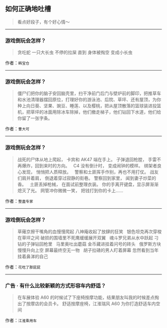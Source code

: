 ## 如何正确地吐槽

> 看点好段子，有个好心情～


 
---

### 游戏倒玩会怎样？

> 贪吃蛇
> 一只大长虫
> 不停的拉屎
> 直到
> 身体被掏空
> 变成小长虫


作者：`韩宝仓`

---

### 游戏倒玩会怎样？

> 僵尸们把你的脑子安回脑壳里，扫干净前门后门与壁炉前的脚印，把推草车和水池清理器摆回原位，打理好你的游泳池、后院、草坪、还有屋顶，为你种上向日葵、坚果、豌豆、睡莲、以及樱桃，把从屋顶散落的篮球装进投篮机，把草坪的冰面用除冰车除掉，他们撤走梯子，他们钻回下水道，他们给你留了一张字条。


作者：`曹大可`

---

### 游戏倒玩会怎样？

> 战死的尸体从地上爬起，
> 卡宾和 AK47 端在手上。
> 子弹退回枪膛，
> 手雷不再爆炸，回到来时的方向。
>  
> C4 没有倒计时，
> 变成闹钟的模样。
> 绑架者良心发现，
> 悄悄把人质释放。
>  
> 警察和土匪挥手作别，再也不用打仗。
> 战友们肩并着肩，
> 倒退着穿过寂静的街巷。
> 警察回到家里，
> 闻到妻子炒菜的香。
>  
> 土匪丢掉枪械，
> 在面试前整理衣装。
> 你的手离开键盘，显示屏渐渐熄灭了光。
> 网管冲你微微一笑，
> 把钱打到你的卡上......


作者：`整蛊专家`

---

### 游戏倒玩会怎样？

> 草薙京擦干嘴角的血慢慢爬起
> 八神庵收起了放肆的狂笑
>  
> 银色坦克再次穿梭在草坪之间
> 破损的围墙里不死鹰缓缓展开双翼
>  
> 魂斗罗兄弟从水中跃起
> 刁钻的子弹钻回枪里
>  
> 马里奥吐出蘑菇
> 金币藏进挂着问号的砖头
>  
> 俄罗斯方块慢慢升向上空
> 屏幕最终空无一物
>  
> 胡子拉碴的男人盯着屏幕
> 忽然看到当年挂着鼻涕的自己


作者：`花吃了那屁屁`

---

### 广告 · 有什么比较新颖的方式形容车内舒适？

> 在车展体验 A60 的时候试了下座椅按摩功能，结果朋友叫我的时候差点掏出了按摩店的会员卡。
> 舒适按摩座椅，江淮瑞风 A60 为你打造舒适车内空间


作者：`江淮乘用车`
